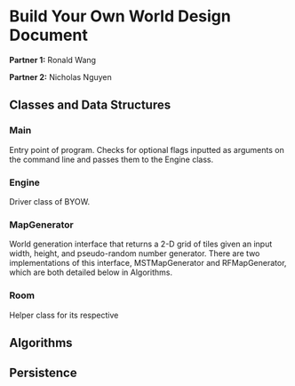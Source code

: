 # Build Your Own World Design Document

**Partner 1:** Ronald Wang

**Partner 2:** Nicholas Nguyen

## Classes and Data Structures

### Main

Entry point of program. Checks for optional flags inputted as arguments on the command line and passes them to the 
Engine class.

### Engine

Driver class of BYOW. 

### MapGenerator

World generation interface that returns a 2-D grid of tiles given an input width, height, and pseudo-random number
generator. There are two implementations of this interface, MSTMapGenerator and RFMapGenerator, which are both detailed
below in Algorithms.

### Room

Helper class for its respective

## Algorithms

## Persistence
